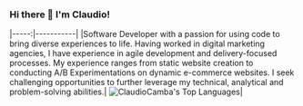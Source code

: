 ### Hi there 👋 I'm Claudio!
|-----:|-----------|
|Software Developer with a passion for using code to bring diverse experiences to life. Having worked in digital marketing agencies, I have experience in agile development and delivery-focused processes. My experience ranges from static website creation to conducting A/B Experimentations on dynamic e-commerce websites. I seek challenging opportunities to further leverage my technical, analytical and problem-solving abilities.| ![ClaudioCamba's Top Languages](https://github-readme-stats.vercel.app/api/top-langs/?username=ClaudioCamba&theme=onedark&show_icons=true&hide_border=true&layout=compact)|


<!--
**ClaudioCamba/ClaudioCamba** is a ✨ _special_ ✨ repository because its `README.md` (this file) appears on your GitHub profile.

Here are some ideas to get you started:

- 🔭 I’m currently working on ...
- 🌱 I’m currently learning ...
- 👯 I’m looking to collaborate on ...
- 🤔 I’m looking for help with ...
- 💬 Ask me about ...
- 📫 How to reach me: ...
- 😄 Pronouns: ...
- ⚡ Fun fact: ...
-->

